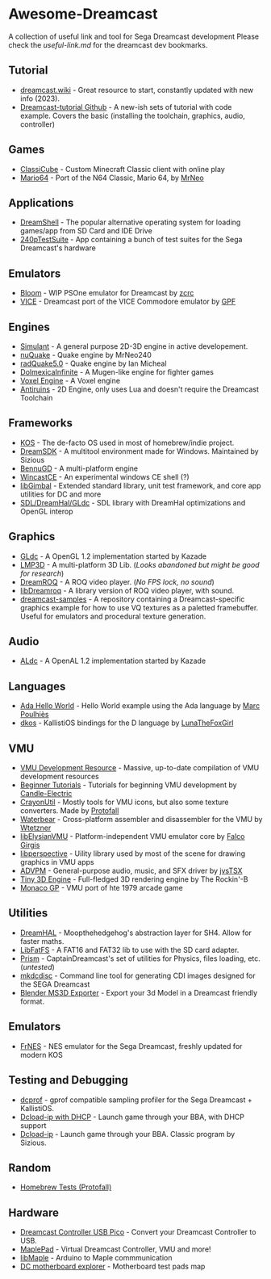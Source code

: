 # Awesome-Dreamcast
A collection of useful link and tool for Sega Dreamcast development
Please check the *useful-link.md* for the dreamcast dev bookmarks.

## Tutorial
* [dreamcast.wiki](https://dreamcast.wiki/Dreamcast.wiki) - Great resource to start, constantly updated with new info (2023).
* [Dreamcast-tutorial Github](https://github.com/dreamcastdevs/dreamcast_tutorial) - A new-ish sets of tutorial with code example. Covers the basic (installing the toolchain, graphics, audio, controller)

## Games
* [ClassiCube](https://github.com/ClassiCube/ClassiCube) - Custom Minecraft Classic client with online play
* [Mario64](https://github.com/mrneo240/sm64-port) - Port of the N64 Classic, Mario 64, by [MrNeo](https://github.com/mrneo240)

## Applications
* [DreamShell](https://github.com/DC-SWAT/DreamShell) - The popular alternative operating system for loading games/app from SD Card and IDE Drive
* [240pTestSuite](https://github.com/ArtemioUrbina/240pTestSuite) - App containing a bunch of test suites for the Sega Dreamcast's hardware

## Emulators
* [Bloom](https://github.com/pcercuei/bloom) - WIP PSOne emulator for Dreamcast by [zcrc](https://github.com/pcercuei/)
* [VICE](https://github.com/GPF/VICE) - Dreamcast port of the VICE Commodore emulator by [GPF](https://github.com/GPF)

## Engines
* [Simulant](https://simulant-engine.appspot.com) - A general purpose 2D-3D engine in active developement.
* [nuQuake](https://gitlab.com/HaydenKow/nuquake) - Quake engine by MrNeo240
* [radQuake5.0](https://github.com/ianmicheal/Radquake5.0) - Quake engine by Ian Micheal
* [DolmexicaInfinite](https://github.com/CaptainDreamcast/DolmexicaInfinite) - A Mugen-like engine for fighter games
* [Voxel Engine](https://github.com/ianmicheal/dreamcast-voxelspace-engine) - A Voxel engine
* [Antiruins](https://gitlab.com/lerabot/antiruins) - 2D Engine, only uses Lua and doesn't require the Dreamcast Toolchain

## Frameworks
* [KOS](https://sourceforge.net/projects/cadcdev/) - The de-facto OS used in most of homebrew/indie project.
* [DreamSDK](https://www.dreamsdk.org) - A multitool environment made for Windows. Maintained by Sizious
* [BennuGD](http://wiki.bennugd.org/index.php?title=Bennu_Wiki) - A multi-platform engine
* [WincastCE](https://github.com/FaucetDC/WincastCE) - An experimental windows CE shell (?)
* [libGimbal](https://github.com/gyrovorbis/libgimbal) - Extended standard library, unit test framework, and core app utilities for DC and more
* [SDL/DreamHal/GLdc](https://github.com/ianmicheal/SDL-dreamhal--GLDC) - SDL library with DreamHal optimizations and OpenGL interop

## Graphics
* [GLdc](https://gitlab.com/simulant/GLdc) - A OpenGL 1.2 implementation started by Kazade
* [LMP3D](https://github.com/Kannagi/LMP3D) - A multi-platform 3D Lib. (*Looks abandoned but might be good for research*)
* [DreamROQ](https://github.com/multimediamike/dreamroq) - A ROQ video player. (*No FPS lock, no sound*)
* [libDreamroq](https://github.com/dreamcastdevs/libdreamroq) - A library version of ROQ video player, with sound.
* [dreamcast-samples](https://github.com/maslevin/dreamcast-samples) - A repository containing a Dreamcast-specific graphics example for how to use VQ textures as a paletted framebuffer.  Useful for emulators and procedural texture generation.

## Audio
* [ALdc](https://gitlab.com/simulant/ALdc) - A OpenAL 1.2 implementation started by Kazade

## Languages
* [Ada Hello World](https://github.com/dkm/ada-dreamcast-helloworld) - Hello World example using the Ada language by [Marc Poulhiès](https://poulhies.fr/)
* [dkos](https://github.com/LunaTheFoxgirl/dkos) - KallistiOS bindings for the D language by [LunaTheFoxGirl](https://github.com/LunaTheFoxgirl/dkos/commits?author=LunaTheFoxgirl)

## VMU
* [VMU Development Resource](https://dreamcast.wiki/VMU_development) - Massive, up-to-date compilation of VMU development resources
* [Beginner Tutorials](https://github.com/Candle-Electric/VMU_Development_Beginners-Tutorial/) - Tutorials for beginning VMU development by [Candle-Electric](https://github.com/Candle-Electric)
* [CrayonUtil](https://github.com/Protofall/Crayon-Utilities) - Mostly tools for VMU icons, but also some texture converters. Made by [Protofall](https://github.com/Protofall)
* [Waterbear](https://github.com/wtetzner/waterbear) - Cross-platform assembler and disassembler for the VMU by [Wtetzner](https://github.com/wtetzner)
* [libElysianVMU](https://github.com/gyrovorbis/libevmu) - Platform-independent VMU emulator core by [Falco Girgis](https://github.com/gyrovorbis)
* [libperspective](https://github.com/eatcomics/libperspective) - Uility library used by most of the scene for drawing graphics in VMU apps
* [ADVPM](https://github.com/jvsTSX/ADVM) - General-purpose audio, music, and SFX driver by [jvsTSX](https://github.com/jvsTSX)
* [Tiny 3D Engine](https://github.com/gyrovorbis/tiny3dengine) - Full-fledged 3D rendering engine by The Rockin'-B
* [Monaco GP](https://github.com/Candle-Electric/Monaco_GP) - VMU port of hte 1979 arcade game

## Utilities
* [DreamHAL](https://github.com/Moopthehedgehog/DreamHAL) - Moopthehedgehog's abstraction layer for SH4. Allow for faster maths.
* [LibFatFS](https://github.com/andressbarajas/libfatfs) - A FAT16 and FAT32 lib to use with the SD card adapter.
* [Prism](https://github.com/CaptainDreamcast/prism) - CaptainDreamcast's set of utilities for Physics, files loading, etc. (*untested*)
* [mkdcdisc](https://gitlab.com/simulant/mkdcdisc) - Command line tool for generating CDI images designed for the SEGA Dreamcast
* [Blender MS3D Exporter](https://gitlab.com/simulant/blender-ms3d-exporter) - Export your 3d Model in a Dreamcast friendly format.

## Emulators
* [FrNES](https://github.com/maslevin/FrNES) - NES emulator for the Sega Dreamcast, freshly updated for modern KOS  

## Testing and Debugging
* [dcprof](https://gitlab.com/simulant/dcprof) - gprof compatible sampling profiler for the Sega Dreamcast + KallistiOS.
* [Dcload-ip with DHCP](https://github.com/Moopthehedgehog/dcload-ip) - Launch game through your BBA, with DHCP support
* [Dcload-ip](https://github.com/sizious/dcload-ip) - Launch game through your BBA. Classic program by Sizious.

## Random
* [Homebrew Tests (Protofall)](https://github.com/Protofall/Homebrew-Tests)

## Hardware
* [Dreamcast Controller USB Pico](https://github.com/OrangeFox86/DreamcastControllerUsbPico) - Convert your Dreamcast Controller to USB.
* [MaplePad](https://github.com/mackieks/MaplePad) - Virtual Dreamcast Controller, VMU and more!
* [libMaple](https://github.com/Xerxes3rd/libmaple) - Arduino to Maple commmunication
* [DC motherboard explorer](http://yam.20to4.net/dreamcast/va1.html) - Motherboard test pads map
